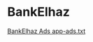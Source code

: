 # BankElhaz
[BankElhaz Ads app-ads.txt](https://gemyessam.github.io/app-ads.txt/app-ads.txt)
<meta name="google-site-verification" content="uINyJHeZ0nZh-RKGroTrXZMDnzQvwBCqiQ8J9fXSTYg" />
